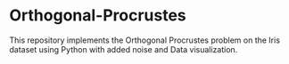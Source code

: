 # Orthogonal-Procrustes
This repository implements the Orthogonal Procrustes problem on the Iris dataset using Python with added noise and Data visualization.
